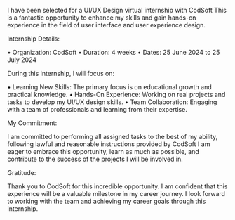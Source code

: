 I have been selected for a UI/UX Design virtual internship with CodSoft This is a fantastic opportunity to enhance my skills and gain hands-on experience in the field of user interface and user experience design.

Internship Details:

 • Organization: CodSoft
 • Duration: 4 weeks
 • Dates: 25 June 2024 to 25 July 2024

During this internship, I will focus on:

 • Learning New Skills: The primary focus is on educational growth and practical knowledge.
 • Hands-On Experience: Working on real projects and tasks to develop my UI/UX design skills.
 • Team Collaboration: Engaging with a team of professionals and learning from their expertise.

My Commitment:

I am committed to performing all assigned tasks to the best of my ability, following lawful and reasonable instructions provided by CodSoft I am eager to embrace this opportunity, learn as much as possible, and contribute to the success of the projects I will be involved in.

Gratitude:

Thank you to CodSoft for this incredible opportunity. I am confident that this experience will be a valuable milestone in my career journey. I look forward to working with the team and achieving my career goals through this internship.
